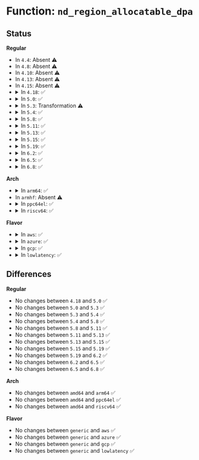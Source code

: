 # Function: <code>nd_region_allocatable_dpa</code>

## Status
<b>Regular</b>
<ul>
<li>
In <code>4.4</code>: Absent ⚠️
</li>
<li>
In <code>4.8</code>: Absent ⚠️
</li>
<li>
In <code>4.10</code>: Absent ⚠️
</li>
<li>
In <code>4.13</code>: Absent ⚠️
</li>
<li>
In <code>4.15</code>: Absent ⚠️
</li>
<li>
<details>
<summary>In <code>4.18</code>: ✅</summary>

```c
resource_size_t nd_region_allocatable_dpa(struct nd_region *nd_region);
```

**Collision:** Unique Global

**Inline:** No

**Transformation:** False

**Instances:**

```
In drivers/nvdimm/region_devs.c (ffffffff816d6b80)
Location: drivers/nvdimm/region_devs.c:392
Inline: False
Direct callers:
  - drivers/nvdimm/namespace_devs.c:size_store
```
**Symbols:**

```
ffffffff816d6b80-ffffffff816d6c8e: nd_region_allocatable_dpa (STB_GLOBAL)
```
</details>
</li>
<li>
<details>
<summary>In <code>5.0</code>: ✅</summary>

```c
resource_size_t nd_region_allocatable_dpa(struct nd_region *nd_region);
```

**Collision:** Unique Global

**Inline:** No

**Transformation:** False

**Instances:**

```
In drivers/nvdimm/region_devs.c (ffffffff816f8960)
Location: drivers/nvdimm/region_devs.c:397
Inline: False
Direct callers:
  - drivers/nvdimm/region_devs.c:max_available_extent_show
  - drivers/nvdimm/namespace_devs.c:size_store
```
**Symbols:**

```
ffffffff816f8960-ffffffff816f8a6e: nd_region_allocatable_dpa (STB_GLOBAL)
```
</details>
</li>
<li>
<details>
<summary>In <code>5.3</code>: Transformation ⚠️</summary>

```c
resource_size_t nd_region_allocatable_dpa(struct nd_region *nd_region);
```

**Collision:** Unique Global

**Inline:** No

**Transformation:** True

**Instances:**

```
In drivers/nvdimm/region_devs.c (0)
Location: drivers/nvdimm/region_devs.c:391
Inline: False
Direct callers:
  - drivers/nvdimm/region_devs.c:max_available_extent_show
  - drivers/nvdimm/namespace_devs.c:__size_store
```
**Symbols:**

```
ffffffff81732ad1-ffffffff81732ae4: nd_region_allocatable_dpa.cold (STB_LOCAL)
ffffffff81732030-ffffffff81732137: nd_region_allocatable_dpa (STB_GLOBAL)
```
</details>
</li>
<li>
<details>
<summary>In <code>5.4</code>: ✅</summary>

```c
resource_size_t nd_region_allocatable_dpa(struct nd_region *nd_region);
```

**Collision:** Unique Global

**Inline:** No

**Transformation:** False

**Instances:**

```
In drivers/nvdimm/region_devs.c (ffffffff817561b0)
Location: drivers/nvdimm/region_devs.c:391
Inline: False
Direct callers:
  - drivers/nvdimm/region_devs.c:max_available_extent_show
  - drivers/nvdimm/namespace_devs.c:__size_store
```
**Symbols:**

```
ffffffff817561b0-ffffffff817562be: nd_region_allocatable_dpa (STB_GLOBAL)
```
</details>
</li>
<li>
<details>
<summary>In <code>5.8</code>: ✅</summary>

```c
resource_size_t nd_region_allocatable_dpa(struct nd_region *nd_region);
```

**Collision:** Unique Global

**Inline:** No

**Transformation:** False

**Instances:**

```
In drivers/nvdimm/region_devs.c (ffffffff81815730)
Location: drivers/nvdimm/region_devs.c:365
Inline: False
Direct callers:
  - drivers/nvdimm/region_devs.c:max_available_extent_show
  - drivers/nvdimm/namespace_devs.c:__size_store
```
**Symbols:**

```
ffffffff81815730-ffffffff8181583e: nd_region_allocatable_dpa (STB_GLOBAL)
```
</details>
</li>
<li>
<details>
<summary>In <code>5.11</code>: ✅</summary>

```c
resource_size_t nd_region_allocatable_dpa(struct nd_region *nd_region);
```

**Collision:** Unique Global

**Inline:** No

**Transformation:** False

**Instances:**

```
In drivers/nvdimm/region_devs.c (ffffffff81824920)
Location: drivers/nvdimm/region_devs.c:365
Inline: False
Direct callers:
  - drivers/nvdimm/region_devs.c:max_available_extent_show
  - drivers/nvdimm/namespace_devs.c:__size_store
```
**Symbols:**

```
ffffffff81824920-ffffffff81824a2e: nd_region_allocatable_dpa (STB_GLOBAL)
```
</details>
</li>
<li>
<details>
<summary>In <code>5.13</code>: ✅</summary>

```c
resource_size_t nd_region_allocatable_dpa(struct nd_region *nd_region);
```

**Collision:** Unique Global

**Inline:** No

**Transformation:** False

**Instances:**

```
In drivers/nvdimm/region_devs.c (ffffffff81807cb0)
Location: drivers/nvdimm/region_devs.c:365
Inline: False
Direct callers:
  - drivers/nvdimm/region_devs.c:max_available_extent_show
  - drivers/nvdimm/namespace_devs.c:__size_store
```
**Symbols:**

```
ffffffff81807cb0-ffffffff81807dbe: nd_region_allocatable_dpa (STB_GLOBAL)
```
</details>
</li>
<li>
<details>
<summary>In <code>5.15</code>: ✅</summary>

```c
resource_size_t nd_region_allocatable_dpa(struct nd_region *nd_region);
```

**Collision:** Unique Global

**Inline:** No

**Transformation:** False

**Instances:**

```
In drivers/nvdimm/region_devs.c (ffffffff81892450)
Location: drivers/nvdimm/region_devs.c:365
Inline: False
Direct callers:
  - drivers/nvdimm/region_devs.c:max_available_extent_show
  - drivers/nvdimm/namespace_devs.c:__size_store
```
**Symbols:**

```
ffffffff81892450-ffffffff8189255e: nd_region_allocatable_dpa (STB_GLOBAL)
```
</details>
</li>
<li>
<details>
<summary>In <code>5.19</code>: ✅</summary>

```c
resource_size_t nd_region_allocatable_dpa(struct nd_region *nd_region);
```

**Collision:** Unique Global

**Inline:** No

**Transformation:** False

**Instances:**

```
In drivers/nvdimm/region_devs.c (ffffffff819dc690)
Location: drivers/nvdimm/region_devs.c:329
Inline: False
Direct callers:
  - drivers/nvdimm/region_devs.c:max_available_extent_show
  - drivers/nvdimm/namespace_devs.c:__size_store
```
**Symbols:**

```
ffffffff819dc690-ffffffff819dc73a: nd_region_allocatable_dpa (STB_GLOBAL)
```
</details>
</li>
<li>
<details>
<summary>In <code>6.2</code>: ✅</summary>

```c
resource_size_t nd_region_allocatable_dpa(struct nd_region *nd_region);
```

**Collision:** Unique Global

**Inline:** No

**Transformation:** False

**Instances:**

```
In drivers/nvdimm/region_devs.c (ffffffff81b57ca0)
Location: drivers/nvdimm/region_devs.c:376
Inline: False
Direct callers:
  - drivers/nvdimm/region_devs.c:max_available_extent_show
  - drivers/nvdimm/namespace_devs.c:__size_store
```
**Symbols:**

```
ffffffff81b57ca0-ffffffff81b57d4a: nd_region_allocatable_dpa (STB_GLOBAL)
```
</details>
</li>
<li>
<details>
<summary>In <code>6.5</code>: ✅</summary>

```c
resource_size_t nd_region_allocatable_dpa(struct nd_region *nd_region);
```

**Collision:** Unique Global

**Inline:** No

**Transformation:** False

**Instances:**

```
In drivers/nvdimm/region_devs.c (ffffffff81bab210)
Location: drivers/nvdimm/region_devs.c:376
Inline: False
Direct callers:
  - drivers/nvdimm/region_devs.c:max_available_extent_show
  - drivers/nvdimm/namespace_devs.c:__size_store
```
**Symbols:**

```
ffffffff81bab210-ffffffff81bab2ba: nd_region_allocatable_dpa (STB_GLOBAL)
```
</details>
</li>
<li>
<details>
<summary>In <code>6.8</code>: ✅</summary>

```c
resource_size_t nd_region_allocatable_dpa(struct nd_region *nd_region);
```

**Collision:** Unique Global

**Inline:** No

**Transformation:** False

**Instances:**

```
In drivers/nvdimm/region_devs.c (ffffffff81bff550)
Location: drivers/nvdimm/region_devs.c:377
Inline: False
Direct callers:
  - drivers/nvdimm/region_devs.c:max_available_extent_show
  - drivers/nvdimm/namespace_devs.c:__size_store
```
**Symbols:**

```
ffffffff81bff550-ffffffff81bff5fa: nd_region_allocatable_dpa (STB_GLOBAL)
```
</details>
</li>
</ul>
<b>Arch</b>
<ul>
<li>
<details>
<summary>In <code>arm64</code>: ✅</summary>

```c
resource_size_t nd_region_allocatable_dpa(struct nd_region *nd_region);
```

**Collision:** Unique Global

**Inline:** No

**Transformation:** False

**Instances:**

```
In drivers/nvdimm/region_devs.c (ffff8000109575a0)
Location: drivers/nvdimm/region_devs.c:391
Inline: False
Direct callers:
  - drivers/nvdimm/region_devs.c:max_available_extent_show
  - drivers/nvdimm/namespace_devs.c:__size_store
```
**Symbols:**

```
ffff8000109575a0-ffff8000109576e0: nd_region_allocatable_dpa (STB_GLOBAL)
```
</details>
</li>
<li>
In <code>armhf</code>: Absent ⚠️
</li>
<li>
<details>
<summary>In <code>ppc64el</code>: ✅</summary>

```c
resource_size_t nd_region_allocatable_dpa(struct nd_region *nd_region);
```

**Collision:** Unique Global

**Inline:** No

**Transformation:** False

**Instances:**

```
In drivers/nvdimm/region_devs.c (c000000000a055d0)
Location: drivers/nvdimm/region_devs.c:391
Inline: False
Direct callers:
  - drivers/nvdimm/region_devs.c:max_available_extent_show
  - drivers/nvdimm/namespace_devs.c:__size_store
```
**Symbols:**

```
c000000000a055d0-c000000000a05798: nd_region_allocatable_dpa (STB_GLOBAL)
```
</details>
</li>
<li>
<details>
<summary>In <code>riscv64</code>: ✅</summary>

```c
resource_size_t nd_region_allocatable_dpa(struct nd_region *nd_region);
```

**Collision:** Unique Global

**Inline:** No

**Transformation:** False

**Instances:**

```
In drivers/nvdimm/region_devs.c (ffffffe0005c65a2)
Location: drivers/nvdimm/region_devs.c:391
Inline: False
Direct callers:
  - drivers/nvdimm/region_devs.c:max_available_extent_show
  - drivers/nvdimm/namespace_devs.c:__size_store
```
**Symbols:**

```
ffffffe0005c65a2-ffffffe0005c669a: nd_region_allocatable_dpa (STB_GLOBAL)
```
</details>
</li>
</ul>
<b>Flavor</b>
<ul>
<li>
<details>
<summary>In <code>aws</code>: ✅</summary>

```c
resource_size_t nd_region_allocatable_dpa(struct nd_region *nd_region);
```

**Collision:** Unique Global

**Inline:** No

**Transformation:** False

**Instances:**

```
In drivers/nvdimm/region_devs.c (ffffffff8170a8a0)
Location: drivers/nvdimm/region_devs.c:391
Inline: False
Direct callers:
  - drivers/nvdimm/region_devs.c:max_available_extent_show
  - drivers/nvdimm/namespace_devs.c:__size_store
```
**Symbols:**

```
ffffffff8170a8a0-ffffffff8170a9ae: nd_region_allocatable_dpa (STB_GLOBAL)
```
</details>
</li>
<li>
<details>
<summary>In <code>azure</code>: ✅</summary>

```c
resource_size_t nd_region_allocatable_dpa(struct nd_region *nd_region);
```

**Collision:** Unique Global

**Inline:** No

**Transformation:** False

**Instances:**

```
In drivers/nvdimm/region_devs.c (ffffffff816de320)
Location: drivers/nvdimm/region_devs.c:391
Inline: False
Direct callers:
  - drivers/nvdimm/region_devs.c:max_available_extent_show
  - drivers/nvdimm/namespace_devs.c:__size_store
```
**Symbols:**

```
ffffffff816de320-ffffffff816de42e: nd_region_allocatable_dpa (STB_GLOBAL)
```
</details>
</li>
<li>
<details>
<summary>In <code>gcp</code>: ✅</summary>

```c
resource_size_t nd_region_allocatable_dpa(struct nd_region *nd_region);
```

**Collision:** Unique Global

**Inline:** No

**Transformation:** False

**Instances:**

```
In drivers/nvdimm/region_devs.c (ffffffff81749670)
Location: drivers/nvdimm/region_devs.c:391
Inline: False
Direct callers:
  - drivers/nvdimm/region_devs.c:max_available_extent_show
  - drivers/nvdimm/namespace_devs.c:__size_store
```
**Symbols:**

```
ffffffff81749670-ffffffff8174977e: nd_region_allocatable_dpa (STB_GLOBAL)
```
</details>
</li>
<li>
<details>
<summary>In <code>lowlatency</code>: ✅</summary>

```c
resource_size_t nd_region_allocatable_dpa(struct nd_region *nd_region);
```

**Collision:** Unique Global

**Inline:** No

**Transformation:** False

**Instances:**

```
In drivers/nvdimm/region_devs.c (ffffffff81764af0)
Location: drivers/nvdimm/region_devs.c:391
Inline: False
Direct callers:
  - drivers/nvdimm/region_devs.c:max_available_extent_show
  - drivers/nvdimm/namespace_devs.c:__size_store
```
**Symbols:**

```
ffffffff81764af0-ffffffff81764bfe: nd_region_allocatable_dpa (STB_GLOBAL)
```
</details>
</li>
</ul>

## Differences
<b>Regular</b>
<ul>
<li>
No changes between <code>4.18</code> and <code>5.0</code> ✅
</li>
<li>
No changes between <code>5.0</code> and <code>5.3</code> ✅
</li>
<li>
No changes between <code>5.3</code> and <code>5.4</code> ✅
</li>
<li>
No changes between <code>5.4</code> and <code>5.8</code> ✅
</li>
<li>
No changes between <code>5.8</code> and <code>5.11</code> ✅
</li>
<li>
No changes between <code>5.11</code> and <code>5.13</code> ✅
</li>
<li>
No changes between <code>5.13</code> and <code>5.15</code> ✅
</li>
<li>
No changes between <code>5.15</code> and <code>5.19</code> ✅
</li>
<li>
No changes between <code>5.19</code> and <code>6.2</code> ✅
</li>
<li>
No changes between <code>6.2</code> and <code>6.5</code> ✅
</li>
<li>
No changes between <code>6.5</code> and <code>6.8</code> ✅
</li>
</ul>
<b>Arch</b>
<ul>
<li>
No changes between <code>amd64</code> and <code>arm64</code> ✅
</li>
<li>
No changes between <code>amd64</code> and <code>ppc64el</code> ✅
</li>
<li>
No changes between <code>amd64</code> and <code>riscv64</code> ✅
</li>
</ul>
<b>Flavor</b>
<ul>
<li>
No changes between <code>generic</code> and <code>aws</code> ✅
</li>
<li>
No changes between <code>generic</code> and <code>azure</code> ✅
</li>
<li>
No changes between <code>generic</code> and <code>gcp</code> ✅
</li>
<li>
No changes between <code>generic</code> and <code>lowlatency</code> ✅
</li>
</ul>
